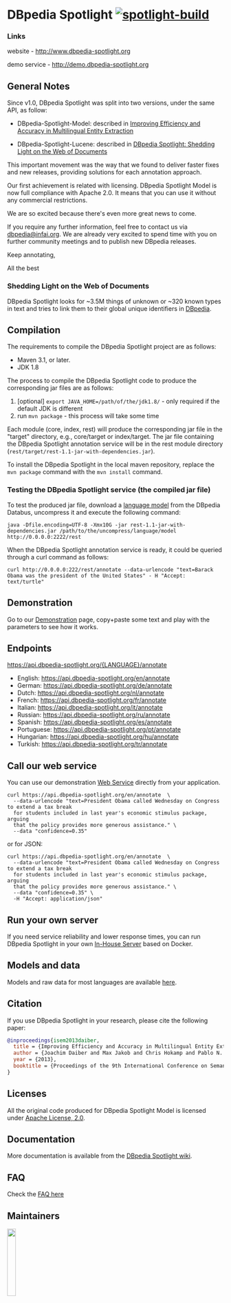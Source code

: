 # DBpedia Spotlight [![spotlight-build](https://github.com/dbpedia-spotlight/dbpedia-spotlight-model/actions/workflows/maven.yml/badge.svg)](https://github.com/dbpedia-spotlight/dbpedia-spotlight-model/actions/workflows/maven.yml)

### Links

website - http://www.dbpedia-spotlight.org

<!-- TODO: update the status service NS
status service	- http://status.dbpedia-spotlight.org
-->

<!-- The link is broken
download service - http://download.dbpedia-spotlight.org
-->

demo service - http://demo.dbpedia-spotlight.org

<!-- The link is broken
CI -http://jenkins.dbpedia-spotlight.org
-->


## General Notes

Since v1.0, DBpedia Spotlight was split into two versions, under the same API,  as follow:

  - DBpedia-Spotlight-Model: described in [Improving Efficiency and Accuracy in Multilingual Entity Extraction](http://jodaiber.de/doc/entity.pdf)

  - DBpedia-Spotlight-Lucene: described in [DBpedia Spotlight: Shedding Light on the Web of Documents](http://www.dbpedia-spotlight.org/docs/spotlight.pdf)

This important movement was the way that we found to deliver faster fixes and new releases, providing solutions for each annotation approach.

Our first achievement is related with licensing. DBpedia Spotlight Model is now full compliance with Apache 2.0. It means that you can use it without any commercial restrictions.

We are so excited because there's even more great news to come.

If you require any further information, feel free to contact us via dbpedia@infai.org. We are already very excited to spend time with you on further community meetings and to publish new DBpedia releases.

Keep annotating,

All the best


### Shedding Light on the Web of Documents

DBpedia Spotlight looks for ~3.5M things of unknown or ~320 known types in text and tries to link them to their global unique identifiers in [DBpedia](http://dbpedia.org).

## Compilation

The requirements to compile the DBpedia Spotlight project are as follows:

- Maven 3.1, or later.
- JDK 1.8

The process to compile the DBpedia Spotlight code to produce the corresponding jar files are as follows:

1. [optional] `export JAVA_HOME=/path/of/the/jdk1.8/` - only required if the default JDK is different
2. run `mvn package` - this process will take some time

Each module (core, index, rest) will produce the corresponding jar file in the "target" directory, e.g., core/target or index/target. The jar file containing the DBpedia Spotlight annotation service will be in the rest module directory (`rest/target/rest-1.1-jar-with-dependencies.jar`). 

To install the DBpedia Spotlight in the local maven repository, replace the `mvn package` command with the `mvn install` command.

### Testing the DBpedia Spotlight service (the compiled jar file)

To test the produced jar file, download a [language model](https://databus.dbpedia.org/dbpedia/spotlight/spotlight-model/) from the DBpedia Databus, uncompress it and execute the following command: 

```
java -Dfile.encoding=UTF-8 -Xmx10G -jar rest-1.1-jar-with-dependencies.jar /path/to/the/uncompress/language/model http://0.0.0.0:2222/rest
```

When the DBpedia Spotlight annotation service is ready, it could be queried through a curl command as follows:

```
curl http://0.0.0.0:222/rest/annotate --data-urlencode "text=Barack Obama was the president of the United States" - H "Accept: text/turtle"
```

## Demonstration

Go to our [Demonstration](https://demo.dbpedia-spotlight.org) page, copy+paste some text and play with the parameters to see how it works.


## Endpoints

https://api.dbpedia-spotlight.org/{LANGUAGE}/annotate

  - English: https://api.dbpedia-spotlight.org/en/annotate
  - German: https://api.dbpedia-spotlight.org/de/annotate
  - Dutch: https://api.dbpedia-spotlight.org/nl/annotate
  - French: https://api.dbpedia-spotlight.org/fr/annotate
  - Italian: https://api.dbpedia-spotlight.org/it/annotate
  - Russian: https://api.dbpedia-spotlight.org/ru/annotate
  - Spanish: https://api.dbpedia-spotlight.org/es/annotate
  - Portuguese: https://api.dbpedia-spotlight.org/pt/annotate
  - Hungarian: https://api.dbpedia-spotlight.org/hu/annotate
  - Turkish:  https://api.dbpedia-spotlight.org/tr/annotate


## Call our web service

You can use our demonstration [Web Service](http://github.com/dbpedia-spotlight/dbpedia-spotlight/wiki/Web-service) directly from your application.

    curl https://api.dbpedia-spotlight.org/en/annotate  \
      --data-urlencode "text=President Obama called Wednesday on Congress to extend a tax break
      for students included in last year's economic stimulus package, arguing
      that the policy provides more generous assistance." \
      --data "confidence=0.35"

or for JSON:

    curl https://api.dbpedia-spotlight.org/en/annotate  \
      --data-urlencode "text=President Obama called Wednesday on Congress to extend a tax break
      for students included in last year's economic stimulus package, arguing
      that the policy provides more generous assistance." \
      --data "confidence=0.35" \
      -H "Accept: application/json"

## Run your own server

If you need service reliability and lower response times, you can run DBpedia Spotlight in your own [In-House Server](https://hub.docker.com/repository/docker/dbpedia/dbpedia-spotlight) based on Docker. 

<!-- If you need service reliability and lower response times, you can run DBpedia Spotlight in your own [In-House Server](https://github.com/dbpedia-spotlight/dbpedia-spotlight/wiki/Installation). Just download a model and Spotlight from [here](http://downloads.dbpedia-spotlight.org) to get started.

    wget http://downloads.dbpedia-spotlight.org/spotlight/dbpedia-spotlight-1.0.0.jar
    wget http://downloads.dbpedia-spotlight.org/2016-16/en/model/en.tar.gz
    tar xzf en.tar.gz
    java -jar dbpedia-spotlight-1.0.jar en http://localhost:2222/rest
-->
## Models and data

Models and raw data for most languages are available [here](https://databus.dbpedia.org/dbpedia/spotlight/spotlight-model/).

## Citation

If you use DBpedia Spotlight in your research, please cite the following paper:

```bibtex
@inproceedings{isem2013daiber,
  title = {Improving Efficiency and Accuracy in Multilingual Entity Extraction},
  author = {Joachim Daiber and Max Jakob and Chris Hokamp and Pablo N. Mendes},
  year = {2013},
  booktitle = {Proceedings of the 9th International Conference on Semantic Systems (I-Semantics)}
}
```


## Licenses

All the original code produced for DBpedia Spotlight Model is licensed under  [Apache License, 2.0](http://www.apache.org/licenses/LICENSE-2.0.html).

## Documentation

More documentation is available from the [DBpedia Spotlight wiki](https://github.com/dbpedia-spotlight/dbpedia-spotlight/wiki).

## FAQ

Check the [FAQ here](https://github.com/dbpedia-spotlight/dbpedia-spotlight/wiki/faq)


## Maintainers

<a href="http://infai.org"><img src="https://infai.org/wp-content/uploads/2017/08/InfAI-Logo.png" align="left" height="20%" width="20%" ></a>
